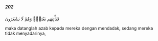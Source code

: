 ##### 202

<span class="ayah">فَيَأْتِيَهُم بَغْتَةًۭ وَهُمْ لَا يَشْعُرُونَ</span>

<span class="ayah_translation">maka datanglah azab kepada mereka dengan mendadak, sedang mereka tidak menyadarinya,</span>
